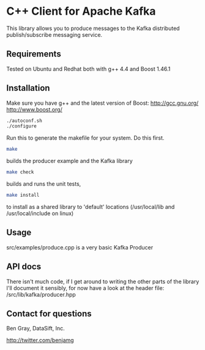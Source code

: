 # C++ Client for Apache Kafka
This library allows you to produce messages to the Kafka distributed publish/subscribe messaging service.

## Requirements
Tested on Ubuntu and Redhat both with g++ 4.4 and Boost 1.46.1

## Installation
Make sure you have g++ and the latest version of Boost:
http://gcc.gnu.org/
http://www.boost.org/

```bash
./autoconf.sh
./configure
```

Run this to generate the makefile for your system. Do this first.


```bash
make
```

builds the producer example and the Kafka library


```bash
make check
```

builds and runs the unit tests,


```bash
make install
```

to install as a shared library to 'default' locations (/usr/local/lib and /usr/local/include on linux)


## Usage
src/examples/produce.cpp is a very basic Kafka Producer


## API docs
There isn't much code, if I get around to writing the other parts of the library I'll document it sensibly,
for now have a look at the header file:  /src/lib/kafka/producer.hpp


## Contact for questions

Ben Gray, DataSift, Inc.

http://twitter.com/benjamg



